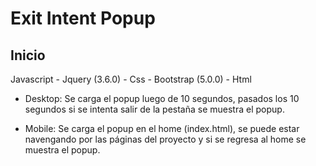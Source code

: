 # Exit Intent Popup

## Inicio

Javascript - Jquery (3.6.0) - Css - Bootstrap (5.0.0) - Html

- Desktop: Se carga el popup luego de 10 segundos, pasados los 10 segundos si se intenta salir de la pestaña se muestra el popup.

- Mobile: Se carga el popup en el home (index.html), se puede estar navengando por las páginas del proyecto y si se regresa al home se muestra el popup.